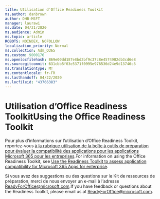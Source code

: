```yaml
---
title: Utilisation d’Office Readiness Toolkit
ms.author: danbrown
author: DHB-MSFT
manager: laurawi
ms.date: 04/21/2020
ms.audience: Admin
ms.topic: article
ROBOTS: NOINDEX, NOFOLLOW
localization_priority: Normal
ms.collection: Adm_O365
ms.custom: 9000176
ms.openlocfilehash: 869e00dd187e8bd2bf9c37c8e4574902db3cd6e8
ms.sourcegitcommit: 631cbb5f03e5371f0995e976536d24e9d13746c3
ms.translationtype: MT
ms.contentlocale: fr-FR
ms.lasthandoff: 04/22/2020
ms.locfileid: "43766383"
---
```

# <a name="using-the-office-readiness-toolkit"></a><span data-ttu-id="06ab6-102">Utilisation d’Office Readiness Toolkit</span><span class="sxs-lookup"><span data-stu-id="06ab6-102">Using the Office Readiness Toolkit</span></span>

<span data-ttu-id="06ab6-103">Pour plus d’informations sur l’utilisation d’Office Readiness Toolkit, reportez-vous [à la rubrique utilisation de la boîte à outils de préparation pour évaluer la compatibilité des applications pour les applications Microsoft 365 pour les entreprises](https://docs.microsoft.com/DeployOffice/use-the-readiness-toolkit-to-assess-application-compatibility-for-office-365-pro).</span><span class="sxs-lookup"><span data-stu-id="06ab6-103">For information on using the Office Readiness Toolkit, see [Use the Readiness Toolkit to assess application compatibility for Microsoft 365 Apps for enterprise](https://docs.microsoft.com/DeployOffice/use-the-readiness-toolkit-to-assess-application-compatibility-for-office-365-pro).</span></span>

<span data-ttu-id="06ab6-104">Si vous avez des suggestions ou des questions sur le Kit de ressources de préparation, merci de nous envoyer un e-mail à l’adresse ReadyForOffice@microsoft.com.</span><span class="sxs-lookup"><span data-stu-id="06ab6-104">If you have feedback or questions about the Readiness Toolkit, please email us at ReadyForOffice@microsoft.com.</span></span>
